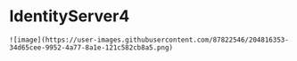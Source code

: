 # IdentityServer4
    ![image](https://user-images.githubusercontent.com/87822546/204816353-34d65cee-9952-4a77-8a1e-121c582cb8a5.png)
